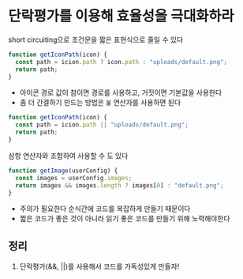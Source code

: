 # 단락평가를 이용해 효율성을 극대화하라

short circuiting으로 조건문을 짧은 표현식으로 줄일 수 있다

```js
function getIconPath(icon) {
  const path = icion.path ? icon.path : "uploads/default.png";
  return path;
}
```

- 아이콘 경로 값이 참이면 경로를 사용하고, 거짓이면 기본값을 사용한다
- 좀 더 간결하기 만드는 방법은 `불` 연산자를 사용하면 된다

```js
function getIconPath(icon) {
  const path = icion.path || "uploads/default.png";
  return path;
}
```

삼항 연산자와 조합하여 사용할 수 도 있다

```js
function getImage(userConfig) {
  const images = userConfig.images;
  return images && images.length ? images[0] : "default.png";
}
```

- 주의가 필요한다 순식간에 코드를 복잡하게 만들기 때문이다
- 짧은 코드가 좋은 것이 아니라 읽기 좋은 코드를 만들기 위해 노력해야한다

## 정리

1. 단락평가(&&, ||)를 사용해서 코드를 가독성있게 만들자!
